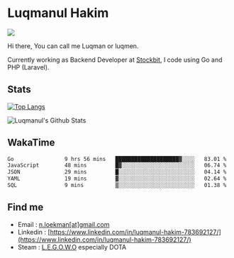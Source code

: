 
# Luqmanul Hakim

![](https://komarev.com/ghpvc/?username=luqman-v1)

Hi there, You can call me Luqman or luqmen.

Currently working as Backend Developer at [Stockbit](https://stockbit.com/), I code using Go and PHP (Laravel).
## Stats

[![Top Langs](https://github-readme-stats.vercel.app/api/top-langs/?username=luqman-v1&layout=compact)](https://github.com/anuraghazra/github-readme-stats)

![Luqmanul's Github Stats](https://github-readme-stats.vercel.app/api?username=luqman-v1&show_icons=true)


## WakaTime 

<!--START_SECTION:waka-->

```txt
Go                9 hrs 56 mins   ████████████████████▓░░░░   83.01 %
JavaScript        48 mins         █▓░░░░░░░░░░░░░░░░░░░░░░░   06.74 %
JSON              29 mins         █░░░░░░░░░░░░░░░░░░░░░░░░   04.14 %
YAML              19 mins         ▓░░░░░░░░░░░░░░░░░░░░░░░░   02.64 %
SQL               9 mins          ▒░░░░░░░░░░░░░░░░░░░░░░░░   01.38 %
```

<!--END_SECTION:waka-->


## Find me 

- Email : [n.loekman[at]gmail.com](mailto:n.loekman@gmail.com)
- Linkedin : [https://www.linkedin.com/in/luqmanul-hakim-783692127/](https://www.linkedin.com/in/luqmanul-hakim-783692127/)
- Steam : [L.E.G.O.W.O](https://steamcommunity.com/id/fuukmans) especially DOTA


